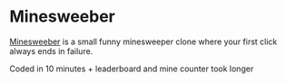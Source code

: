 # Minesweeber

[Minesweeber](https://minesweeber.vercel.app/) is a small funny minesweeper clone where your first click always ends in failure.

Coded in 10 minutes + leaderboard and mine counter took longer
